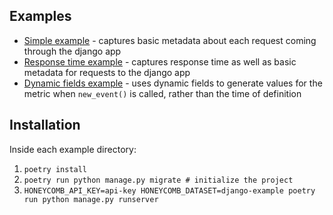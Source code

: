 ## Examples

- [Simple example](django_simple/my_app/honey_middleware.py) - captures basic metadata about each request coming through the django app
- [Response time example](django_response_time/my_app/honey_middleware.py) - captures response time as well as basic metadata for requests to the django app
- [Dynamic fields example](django_dynamic_fields/my_app/honey_middleware.py) - uses dynamic fields to generate values for the metric when `new_event()` is called, rather than the time of definition

## Installation

Inside each example directory:

1. `poetry install`
2. `poetry run python manage.py migrate # initialize the project`
3. `HONEYCOMB_API_KEY=api-key HONEYCOMB_DATASET=django-example poetry run python manage.py runserver`
